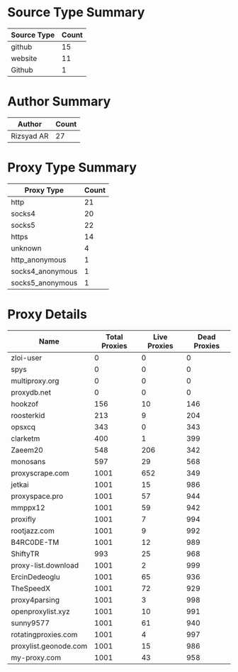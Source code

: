 # Source Type Summary

| Source Type | Count |
|-------------|-------|
| github | 15 |
| website | 11 |
| Github | 1 |


# Author Summary

| Author | Count |
|--------|-------|
| Rizsyad AR | 27 |


# Proxy Type Summary

| Proxy Type | Count |
|------------|-------|
| http | 21 |
| socks4 | 20 |
| socks5 | 22 |
| https | 14 |
| unknown | 4 |
| http_anonymous | 1 |
| socks4_anonymous | 1 |
| socks5_anonymous | 1 |


# Proxy Details

| Name | Total Proxies | Live Proxies | Dead Proxies |
|------|---------------|--------------|---------------|
| zloi-user | 0 | 0 | 0 |
| spys | 0 | 0 | 0 |
| multiproxy.org | 0 | 0 | 0 |
| proxydb.net | 0 | 0 | 0 |
| hookzof | 156 | 10 | 146 |
| roosterkid | 213 | 9 | 204 |
| opsxcq | 343 | 0 | 343 |
| clarketm | 400 | 1 | 399 |
| Zaeem20 | 548 | 206 | 342 |
| monosans | 597 | 29 | 568 |
| proxyscrape.com | 1001 | 652 | 349 |
| jetkai | 1001 | 15 | 986 |
| proxyspace.pro | 1001 | 57 | 944 |
| mmppx12 | 1001 | 59 | 942 |
| proxifly | 1001 | 7 | 994 |
| rootjazz.com | 1001 | 9 | 992 |
| B4RC0DE-TM | 1001 | 12 | 989 |
| ShiftyTR | 993 | 25 | 968 |
| proxy-list.download | 1001 | 2 | 999 |
| ErcinDedeoglu | 1001 | 65 | 936 |
| TheSpeedX | 1001 | 72 | 929 |
| proxy4parsing | 1001 | 3 | 998 |
| openproxylist.xyz | 1001 | 10 | 991 |
| sunny9577 | 1001 | 61 | 940 |
| rotatingproxies.com | 1001 | 4 | 997 |
| proxylist.geonode.com | 1001 | 15 | 986 |
| my-proxy.com | 1001 | 43 | 958 |
